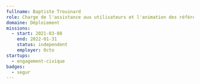```yaml
---
fullname: Baptiste Trouinard
role: Charge de l'assistance aux utilisateurs et l'animation des référents départementaux
domaine: Déploiement
missions:
  - start: 2021-03-08
    end: 2022-01-31
    status: independent
    employer: Octo
startups:
  - engagement-civique
badges:
  - segur
---
```


